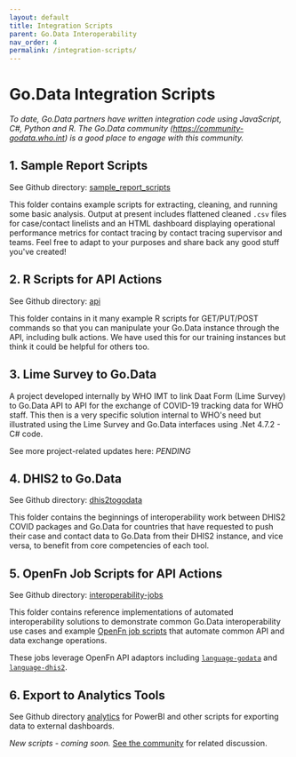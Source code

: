```yaml
---
layout: default
title: Integration Scripts
parent: Go.Data Interoperability
nav_order: 4
permalink: /integration-scripts/
---
```


# Go.Data Integration Scripts
_To date, Go.Data partners have written integration code using JavaScript, C#, Python and R. The Go.Data community 
(https://community-godata.who.int) is a good place to engage with this community._

## 1. Sample Report Scripts
See Github directory: [sample_report_scripts](https://github.com/WorldHealthOrganization/godata/tree/master/sample_report_scripts)

This folder contains example scripts for extracting, cleaning, and running some basic analysis. Output at present includes flattened cleaned `.csv` files for case/contact linelists 
and an HTML dashboard displaying operational performance metrics for contact tracing by contact tracing supervisor and teams. 
Feel free to adapt to your purposes and share back any good stuff you've created!

## 2. R Scripts for API Actions
See Github directory: [api](https://github.com/WorldHealthOrganization/godata/tree/master/api)

This folder contains in it many example R scripts for GET/PUT/POST commands so that you can manipulate your Go.Data instance through the API, 
including bulk actions. We have used this for our training instances but think it could be helpful for others too.

## 3. Lime Survey to Go.Data
A project developed internally by WHO IMT to link Daat Form (Lime Survey) to Go.Data API to API for the exchange of COVID-19 tracking data for WHO staff. This then is a very specific solution internal to WHO's need but illustrated using the Lime Survey and Go.Data interfaces using .Net 4.7.2 - C# code.

See more project-related updates here: _PENDING_

## 4. DHIS2 to Go.Data
See Github directory: [dhis2togodata](https://github.com/WorldHealthOrganization/godata/tree/master/dhis2togodata)

This folder contains the beginnings of interoperability work between DHIS2 COVID packages and Go.Data for countries that 
have requested to push their case and contact data to Go.Data from their DHIS2 instance, and vice versa, to benefit from core competencies of each tool. 


## 5. OpenFn Job Scripts for API Actions
See Github directory: [interoperability-jobs](https://github.com/WorldHealthOrganization/godata/tree/master/interoperability-jobs)

This folder contains reference implementations of automated interoperability solutions to demonstrate common Go.Data interoperability 
use cases and example [OpenFn job scripts](https://docs.openfn.org/documentation.html#jobs) that automate common API and data exchange operations. 

These jobs leverage OpenFn API adaptors including [`language-godata`](https://openfn.github.io/language-godata/) and [`language-dhis2`](https://openfn.github.io/language-dhis2/).

## 6. Export to Analytics Tools
See Github directory [analytics](https://github.com/WorldHealthOrganization/godata/tree/master/analytics) for PowerBI and other scripts for exporting data to external dashboards. 

_New scripts - coming soon._ [See the community](https://community-godata.who.int/conversations/dashboards-and-analysis/connecting-power-bi-through-api/5f8033acbd255079ca8ce356) for related discussion. 
